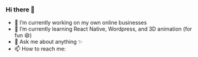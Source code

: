 ### Hi there 👋

- 🔭 I’m currently working on my own online businesses
- 🌱 I’m currently learning React Native, Wordpress, and 3D animation (for fun 😄)
- 💬 Ask me about anything ✨
- 📫 How to reach me:

<!--
**Jack4125/Jack4125** is a ✨ _special_ ✨ repository because its `README.md` (this file) appears on your GitHub profile.

Here are some ideas to get you started:

- 🔭 I’m currently working on ...
- 🌱 I’m currently learning ...
- 👯 I’m looking to collaborate on ...
- 🤔 I’m looking for help with ...
- 💬 Ask me about ...
- 📫 How to reach me: ...
- 😄 Pronouns: ...
- ⚡ Fun fact: ...
-->
